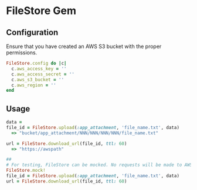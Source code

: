 # FileStore Gem

## Configuration

Ensure that you have created an AWS S3 bucket with the proper permissions.

```ruby
FileStore.config do |c|
  c.aws_access_key = ''
  c.aws_access_secret = ''
  c.aws_s3_bucket = ''
  c.aws_region = ''
end
```

## Usage

```ruby
data =
file_id = FileStore.upload(:app_attachment, 'file_name.txt', data)
  => "bucket/app_attachment/NNN/NNN/NNN/NNN/file_name.txt"

url = FileStore.download_url(file_id, ttl: 60)
  => "https://awspath"

##
# For testing, FileStore can be mocked. No requests will be made to AWS S3
FileStore.mock!
file_id = FileStore.upload(:app_attachment, 'file_name.txt', data)
url = FileStore.download_url(file_id, ttl: 60)
```

